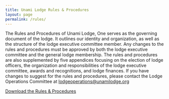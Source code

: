 ```yaml
---
title: Unami Lodge Rules & Procedures
layout: page
permalink: /rules/
---
```


The Rules and Procedures of Unami Lodge, One serves as the governing document of the lodge. It outlines our identity and organization, as well as the structure of the lodge executive committee member. Any changes to the rules and procedures must be approved by both the lodge executive committee and the general lodge membership. The rules and procedures are also supplemented by five appendices focusing on the election of lodge officers, the organization and responsibilities of the lodge executive committee, awards and recognitions, and lodge finances. If you have changes to suggest for the rules and procedures, please contact the Lodge Operations Committee at [lodgeoperations@unamilodge.org](/contact#lodgeoperations)

<div class="text-center my-5">
  <a href="{{site.url}}/files/rules/Unami_Lodge_R&P-2018.10.06.pdf" class="btn btn-primary"> Download the Rules & Procedures</a>
</div>
